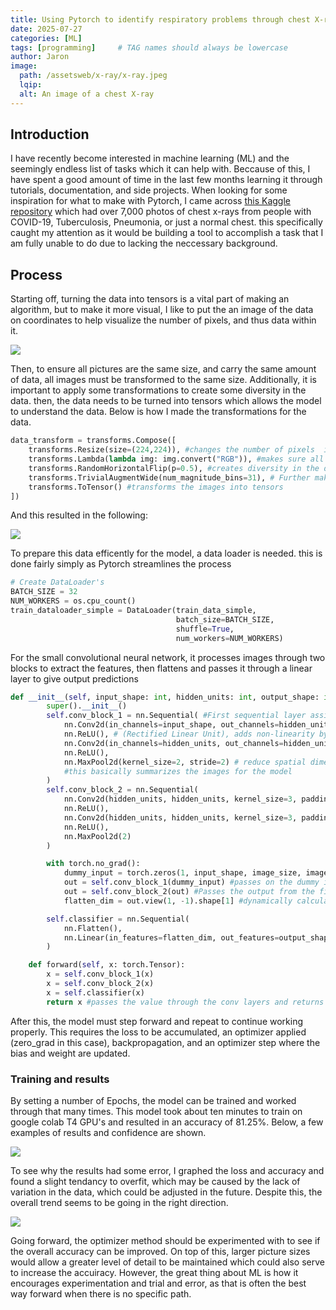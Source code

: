 ```yaml
---
title: Using Pytorch to identify respiratory problems through chest X-rays
date: 2025-07-27 
categories: [ML]
tags: [programming]     # TAG names should always be lowercase
author: Jaron
image:
  path: /assetsweb/x-ray/x-ray.jpeg
  lqip: 
  alt: An image of a chest X-ray
---
```


## Introduction
I have recently become interested in machine learning (ML) and the seemingly endless list  of tasks which it can help with. Beccause of this, I have spent a good amount of time in the last few months learning it through tutorials, documentation, and side projects. When looking for some inspiration for what to  make with Pytorch, I came across [this Kaggle repository](https://www.kaggle.com/datasets/jtiptj/chest-xray-pneumoniacovid19tuberculosis "https://www.kaggle.com/datasets/jtiptj/chest-xray-pneumoniacovid19tuberculosis") which had over 7,000 photos of  chest x-rays from people with COVID-19, Tuberculosis, Pneumonia, or just a normal chest. this specifically caught my attention as it would be building a tool to accomplish a task that I am fully unable to do due to lacking the neccessary background.

## Process
Starting off, turning the data into tensors is a vital part of making an algorithm, but to make it more visual, I like to put the an image of the data on coordinates to help visualize the number of pixels, and thus data within it.

![](/assetsweb/x-ray/data-x-ray.png)

Then, to ensure all pictures are the same size, and carry the  same amount of data, all images must be transformed to the same size. Additionally, it is important to apply some transformations to create some diversity in the data. then, the data needs to be turned into tensors which allows the model to understand the data. Below is how I made the transformations for the data.

```python
data_transform = transforms.Compose([
    transforms.Resize(size=(224,224)), #changes the number of pixels  in the image to 224 x 224
    transforms.Lambda(lambda img: img.convert("RGB")), #makes sure all images have 3 colour channels
    transforms.RandomHorizontalFlip(p=0.5), #creates diversity in the data by flipping half of the images
    transforms.TrivialAugmentWide(num_magnitude_bins=31), # Further makes diversity by applying a series of random transformations
    transforms.ToTensor() #transforms the images into tensors
])
```
And this resulted in the following:

![](/assetsweb/x-ray/transform-x-ray.png)

To prepare this data efficently for the model, a data loader is needed.  this is done fairly simply as Pytorch streamlines the process
```python
# Create DataLoader's
BATCH_SIZE = 32
NUM_WORKERS = os.cpu_count()
train_dataloader_simple = DataLoader(train_data_simple,
                                     batch_size=BATCH_SIZE,
                                     shuffle=True,
                                     num_workers=NUM_WORKERS)
```

For the small convolutional neural network, it processes images through two blocks to extract the features, then flattens and passes it through a linear layer to give output predictions

```python
def __init__(self, input_shape: int, hidden_units: int, output_shape: int, image_size: int) -> None:
        super().__init__()
        self.conv_block_1 = nn.Sequential( #First sequential layer assigned 
            nn.Conv2d(in_channels=input_shape, out_channels=hidden_units, kernel_size=3, stride=1, padding=1), # First convolutional layer
            nn.ReLU(), # (Rectified Linear Unit), adds non-linearity by zeroing out negative values
            nn.Conv2d(in_channels=hidden_units, out_channels=hidden_units, kernel_size=3, stride=1, padding=1),
            nn.ReLU(),
            nn.MaxPool2d(kernel_size=2, stride=2) # reduce spatial dimensions by half and moves 2 pixels  at a time
            #this basically summarizes the images for the model
        )
        self.conv_block_2 = nn.Sequential(
            nn.Conv2d(hidden_units, hidden_units, kernel_size=3, padding=1),
            nn.ReLU(),
            nn.Conv2d(hidden_units, hidden_units, kernel_size=3, padding=1),
            nn.ReLU(),
            nn.MaxPool2d(2)
        )

        with torch.no_grad():
            dummy_input = torch.zeros(1, input_shape, image_size, image_size) # makes tensor full of 0's
            out = self.conv_block_1(dummy_input) #passes on the dummy input
            out = self.conv_block_2(out) #Passes the output from the first block through the second convolutional block 
            flatten_dim = out.view(1, -1).shape[1] #dynamically calculate how many input features should be expected

        self.classifier = nn.Sequential(
            nn.Flatten(),
            nn.Linear(in_features=flatten_dim, out_features=output_shape)
        )

    def forward(self, x: torch.Tensor):
        x = self.conv_block_1(x)
        x = self.conv_block_2(x)
        x = self.classifier(x)
        return x #passes the value through the conv layers and returns the output
```

After this, the model must step forward and repeat to continue working properly. This requires the loss to be accumulated, an optimizer applied (zero_grad in this case), backpropagation, and an optimizer step where the bias and weight are updated. 

### Training and results
By setting a number of Epochs, the model can be trained and worked through that many times. This model took about ten minutes to  train  on google colab T4 GPU's and resulted in an accuracy of 81.25%. Below, a few examples of results and confidence are shown.

![](/assetsweb/x-ray/results.png)


To see why the results had some error, I graphed the loss and accuracy and found a slight tendancy to overfit, which may be caused by the lack of variation in the data, which could be adjusted in the future. Despite this, the overall trend seems to be going in the right direction.

![](/assetsweb/x-ray/graph-x-ray.png)

Going forward, the optimizer  method  should  be experimented with  to see if the overall accuracy can be improved. On top of this, larger picture sizes would allow a greater level of detail to be maintained which  could also serve to increase the accuiracy. However, the  great thing about ML is how it encourages experimentation and trial and error, as that is often the best way forward when there is no specific path.